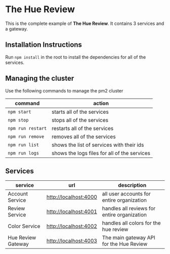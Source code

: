 # The Hue Review

This is the complete example of **The Hue Review**. It contains 3 services and a gateway.

## Installation Instructions

Run `npm install` in the root to install the dependencies for all of the services.

## Managing the cluster

Use the following commands to manage the pm2 cluster

| command           | action                                       |
| ----------------- | -------------------------------------------- |
| `npm start`       | starts all of the services                   |
| `npm stop`        | stops all of the services                    |
| `npm run restart` | restarts all of the services                 |
| `npm run remove`  | removes all of the services                  |
| `npm run list`    | shows the list of services with their ids    |
| `npm run logs`    | shows the logs files for all of the services |

## Services

| service            | url                                            | description                                 |
| ------------------ | ---------------------------------------------- | ------------------------------------------- |
| Account Service    | [http://localhost:4000](http://localhost:4000) | all user accounts for entire organization   |
| Review Service     | [http://localhost:4001](http://localhost:4001) | handles all reviews for entire organization |
| Color Service      | [http://localhost:4002](http://localhost:4002) | handles all colors for the hue review       |
| Hue Review Gateway | [http://localhost:4003](http://localhost:4003) | The main gateway API for the Hue Review     |
